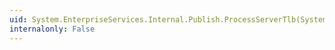 ```yaml
---
uid: System.EnterpriseServices.Internal.Publish.ProcessServerTlb(System.String,System.String,System.String,System.String,System.String@,System.String@,System.String@)
internalonly: False
---
```

